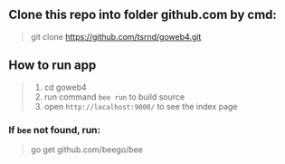 ## Clone this repo into folder github.com by cmd:
> git clone https://github.com/tsrnd/goweb4.git

## How to run app
> 1. cd goweb4
> 2. run command `bee run` to build source
> 3. open `http://localhost:9000/` to see the index page

### If `bee` not found, run:
> go get github.com/beego/bee